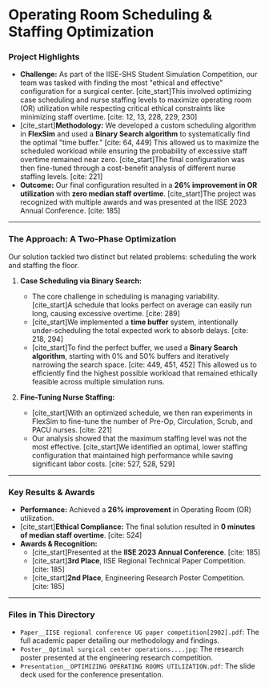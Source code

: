 # Operating Room Scheduling & Staffing Optimization

### Project Highlights

* **Challenge:** As part of the IISE-SHS Student Simulation Competition, our team was tasked with finding the most "ethical and effective" configuration for a surgical center. [cite_start]This involved optimizing case scheduling and nurse staffing levels to maximize operating room (OR) utilization while respecting critical ethical constraints like minimizing staff overtime. [cite: 12, 13, 228, 229, 230]
* [cite_start]**Methodology:** We developed a custom scheduling algorithm in **FlexSim** and used a **Binary Search algorithm** to systematically find the optimal "time buffer." [cite: 64, 449] This allowed us to maximize the scheduled workload while ensuring the probability of excessive staff overtime remained near zero. [cite_start]The final configuration was then fine-tuned through a cost-benefit analysis of different nurse staffing levels. [cite: 221]
* **Outcome:** Our final configuration resulted in a **26% improvement in OR utilization** with **zero median staff overtime**. [cite_start]The project was recognized with multiple awards and was presented at the IISE 2023 Annual Conference. [cite: 185]

---

### The Approach: A Two-Phase Optimization

Our solution tackled two distinct but related problems: scheduling the work and staffing the floor.

1.  **Case Scheduling via Binary Search:**
    * The core challenge in scheduling is managing variability. [cite_start]A schedule that looks perfect on average can easily run long, causing excessive overtime. [cite: 289]
    * [cite_start]We implemented a **time buffer** system, intentionally under-scheduling the total expected work to absorb delays. [cite: 218, 294]
    * [cite_start]To find the perfect buffer, we used a **Binary Search algorithm**, starting with 0% and 50% buffers and iteratively narrowing the search space. [cite: 449, 451, 452] This allowed us to efficiently find the highest possible workload that remained ethically feasible across multiple simulation runs.

2.  **Fine-Tuning Nurse Staffing:**
    * [cite_start]With an optimized schedule, we then ran experiments in FlexSim to fine-tune the number of Pre-Op, Circulation, Scrub, and PACU nurses. [cite: 221]
    * Our analysis showed that the maximum staffing level was not the most effective. [cite_start]We identified an optimal, lower staffing configuration that maintained high performance while saving significant labor costs. [cite: 527, 528, 529]

---

### Key Results & Awards

* **Performance:** Achieved a **26% improvement** in Operating Room (OR) utilization. 
* [cite_start]**Ethical Compliance:** The final solution resulted in **0 minutes of median staff overtime**. [cite: 524]
* **Awards & Recognition:**
    * [cite_start]Presented at the **IISE 2023 Annual Conference**. [cite: 185]
    * [cite_start]**3rd Place**, IISE Regional Technical Paper Competition. [cite: 185]
    * [cite_start]**2nd Place**, Engineering Research Poster Competition. [cite: 185]

---

### Files in This Directory

* `Paper__IISE regional conference UG paper competition[2902].pdf`: The full academic paper detailing our methodology and findings.
* `Poster__Optimal surgical center operations....jpg`: The research poster presented at the engineering research competition.
* `Presentation__OPTIMIZING OPERATING ROOMS UTILIZATION.pdf`: The slide deck used for the conference presentation.